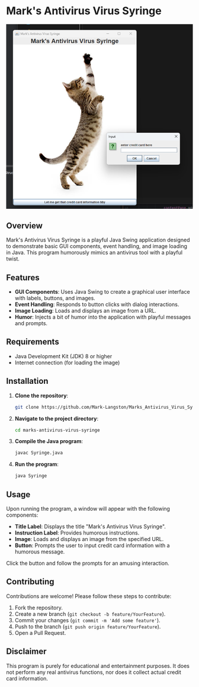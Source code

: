 # Mark's Antivirus Virus Syringe

![Sample Image](https://github.com/Mark-Langston/Marks_Antivirus_Virus_Syringe/blob/master/img/Sample.png "Sample Image")

## Overview

Mark's Antivirus Virus Syringe is a playful Java Swing application designed to demonstrate basic GUI components, event handling, and image loading in Java. This program humorously mimics an antivirus tool with a playful twist.

## Features

- **GUI Components**: Uses Java Swing to create a graphical user interface with labels, buttons, and images.
- **Event Handling**: Responds to button clicks with dialog interactions.
- **Image Loading**: Loads and displays an image from a URL.
- **Humor**: Injects a bit of humor into the application with playful messages and prompts.

## Requirements

- Java Development Kit (JDK) 8 or higher
- Internet connection (for loading the image)

## Installation

1. **Clone the repository**:
    ```sh
    git clone https://github.com/Mark-Langston/Marks_Antivirus_Virus_Syringe.git
    ```
2. **Navigate to the project directory**:
    ```sh
    cd marks-antivirus-virus-syringe
    ```
3. **Compile the Java program**:
    ```sh
    javac Syringe.java
    ```
4. **Run the program**:
    ```sh
    java Syringe
    ```

## Usage

Upon running the program, a window will appear with the following components:

- **Title Label**: Displays the title "Mark's Antivirus Virus Syringe".
- **Instruction Label**: Provides humorous instructions.
- **Image**: Loads and displays an image from the specified URL.
- **Button**: Prompts the user to input credit card information with a humorous message.

Click the button and follow the prompts for an amusing interaction.

## Contributing

Contributions are welcome! Please follow these steps to contribute:

1. Fork the repository.
2. Create a new branch (`git checkout -b feature/YourFeature`).
3. Commit your changes (`git commit -m 'Add some feature'`).
4. Push to the branch (`git push origin feature/YourFeature`).
5. Open a Pull Request.

## Disclaimer

This program is purely for educational and entertainment purposes. It does not perform any real antivirus functions, nor does it collect actual credit card information.

